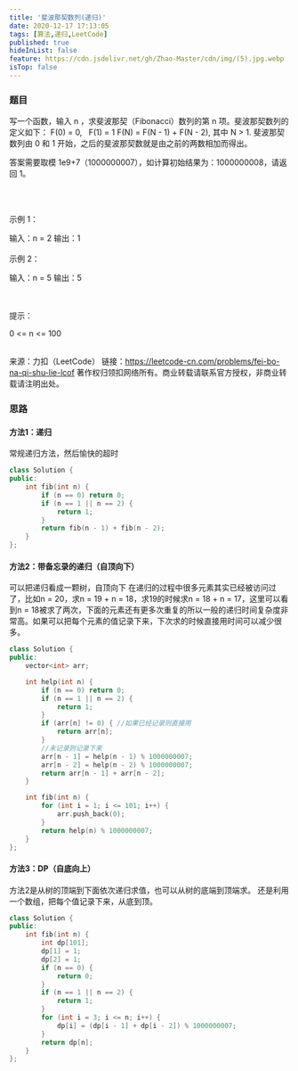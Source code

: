 ```yaml
---
title: '斐波那契数列(递归)'
date: 2020-12-17 17:13:05
tags: [算法,递归,LeetCode]
published: true
hideInList: false
feature: https://cdn.jsdelivr.net/gh/Zhao-Master/cdn/img/(5).jpg.webp
isTop: false
---
```

### 题目
写一个函数，输入 n ，求斐波那契（Fibonacci）数列的第 n 项。斐波那契数列的定义如下：
F(0) = 0,   F(1) = 1
F(N) = F(N - 1) + F(N - 2), 其中 N > 1.
斐波那契数列由 0 和 1 开始，之后的斐波那契数就是由之前的两数相加而得出。
<!-- more -->
答案需要取模 1e9+7（1000000007），如计算初始结果为：1000000008，请返回 1。<br><br>

 

示例 1：

输入：n = 2
输出：1<br><br>
示例 2：

输入：n = 5
输出：5<br><br>
 

提示：

0 <= n <= 100<br><br>

来源：力扣（LeetCode）
链接：https://leetcode-cn.com/problems/fei-bo-na-qi-shu-lie-lcof
著作权归领扣网络所有。商业转载请联系官方授权，非商业转载请注明出处。

### 思路
#### 方法1：递归
常规递归方法，然后愉快的超时
```C++
class Solution {
public:
    int fib(int n) {
        if (n == 0) return 0;
        if (n == 1 || n == 2) {
            return 1;
        }
        return fib(n - 1) + fib(n - 2);
    }
};
```
#### 方法2：带备忘录的递归（自顶向下）
可以把递归看成一颗树，自顶向下
在递归的过程中很多元素其实已经被访问过了，比如n = 20，求n = 19 + n = 18，求19的时候求n = 18 + n = 17，这里可以看到n = 18被求了两次，下面的元素还有更多次重复的所以一般的递归时间复杂度非常高。如果可以把每个元素的值记录下来，下次求的时候直接用时间可以减少很多。
```C++
class Solution {
public:
    vector<int> arr;

    int help(int n) {
        if (n == 0) return 0;
        if (n == 1 || n == 2) {
            return 1;
        }
        if (arr[n] != 0) { //如果已经记录则直接用
            return arr[n];
        }
        //未记录则记录下来
        arr[n - 1] = help(n - 1) % 1000000007;
        arr[n - 2] = help(n - 2) % 1000000007;
        return arr[n - 1] + arr[n - 2];
    }

    int fib(int n) {
        for (int i = 1; i <= 101; i++) {
            arr.push_back(0);
        }
        return help(n) % 1000000007;
    }
};
```
#### 方法3：DP（自底向上）
方法2是从树的顶端到下面依次递归求值，也可以从树的底端到顶端求。
还是利用一个数组，把每个值记录下来，从底到顶。
```C++
class Solution {
public:
    int fib(int n) {
        int dp[101];
        dp[1] = 1;
        dp[2] = 1;
        if (n == 0) {
            return 0;
        }
        if (n == 1 || n == 2) {
            return 1;
        }
        for (int i = 3; i <= n; i++) {
            dp[i] = (dp[i - 1] + dp[i - 2]) % 1000000007;
        }
        return dp[n];
    }
};
```